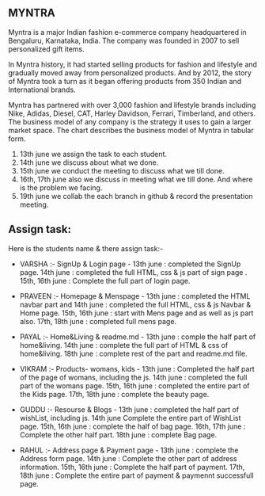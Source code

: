 ## MYNTRA ##

Myntra is a major Indian fashion e-commerce company headquartered in Bengaluru, Karnataka, India. The company was founded in 2007 to sell personalized gift items.

In Myntra history, it had started selling products for fashion and lifestyle and gradually moved away from personalized products. And by 2012, the story of Myntra took a turn as it began offering products from 350 Indian and International brands.

Myntra has partnered with over 3,000 fashion and lifestyle brands including Nike, Adidas, Diesel, CAT, Harley Davidson, Ferrari, Timberland, and others. The business model of any company is the strategy it uses to gain a larger market space. The chart describes the business model of Myntra in tabular form.



1. 13th june we assign the task to each student.
2. 14th june we discuss about what we done. 
3. 15th june we conduct the meeting to discuss what we till done.
4. 16th, 17th june also we discuss in meeting what we till done. And where is the problem we facing.
5. 19th june we collab the each branch in github & record the presentation meeting.



## Assign task:
Here is the students name & there assign task:-

- VARSHA :- SignUp & Login page -
                              13th june : completed the SignUp page. 
                              14th june : completed the full HTML, css & js part of sign page .
                              15th, 16th june : Complete the full part of login page.
                             
        
- PRAVEEN :- Homepage & Menspage - 
                              13th june : completed the HTML navbar part and 
                              14th june : completed the full HTML, css & js Navbar & Home page.
                              15th, 16th june : start with Mens page and as well as js part also.
                              17th, 18th june : completed full mens page.

- PAYAL :- Home&Living & readme.md -
                              13th june : comple the half part of home&living.
                              14th june : complete the full part of  HTML & css of home&living.
                              18th june : complete rest of the part and readme.md file.

- VIKRAM :- Products- womans, kids - 
                              13th june : Completed the half part of the page of womans, including the js.
                              14th june : completed the full part of the womans page.
                              15th, 16th june : completed the entire part of the Kids page.
                              17th, 18th june : complete the beauty page.

- GUDDU :- Resourse & Blogs -
                            13th june :  completed the half part of wishList, including js.
                            14th june Complete the entire part of WishList page.
                            15th, 16th june : complete the half of bag page.
                            16th, 17th june : Complete the other half part.
                            18th june : complete Bag page.
                                    
- RAHUL :- Address page & Payment page - 
                                        13th june : complete the Address form page.
                                        14th june : Complete the other part of address information.
                                        15th, 16th june : Complete the half part of payment.
                                        17th, 18th june : Complete the entire part of payment & paymennt successfull page.

